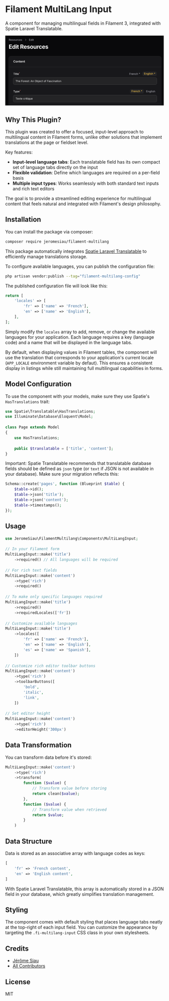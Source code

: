 # Filament MultiLang Input

A component for managing multilingual fields in Filament 3, integrated with Spatie Laravel Translatable.

![MultiLang Input Screenshot](resources/images/screenshot.png)

## Why This Plugin?

This plugin was created to offer a focused, input-level approach to multilingual content in Filament forms, unlike other solutions that implement translations at the page or fieldset level.

Key features:
- **Input-level language tabs**: Each translatable field has its own compact set of language tabs directly on the input
- **Flexible validation**: Define which languages are required on a per-field basis
- **Multiple input types**: Works seamlessly with both standard text inputs and rich text editors

The goal is to provide a streamlined editing experience for multilingual content that feels natural and integrated with Filament's design philosophy.

## Installation

You can install the package via composer:

```bash
composer require jeromesiau/filament-multilang
```

This package automatically integrates [Spatie Laravel Translatable](https://github.com/spatie/laravel-translatable) to efficiently manage translations storage.

To configure available languages, you can publish the configuration file:

```bash
php artisan vendor:publish --tag="filament-multilang-config"
```

The published configuration file will look like this:

```php
return [
    'locales' => [
        'fr' => ['name' => 'French'],
        'en' => ['name' => 'English'],
    ],
];
```

Simply modify the `locales` array to add, remove, or change the available languages for your application. Each language requires a key (language code) and a name that will be displayed in the language tabs.

By default, when displaying values in Filament tables, the component will use the translation that corresponds to your application's current locale (`APP_LOCALE` environment variable by defaut). This ensures a consistent display in listings while still maintaining full multilingual capabilities in forms.

## Model Configuration

To use the component with your models, make sure they use Spatie's `HasTranslations` trait:

```php
use Spatie\Translatable\HasTranslations;
use Illuminate\Database\Eloquent\Model;

class Page extends Model
{
    use HasTranslations;
    
    public $translatable = ['title', 'content'];
}
```

Important: Spatie Translatable recommends that translatable database fields should be defined as `json` type (or `text` if JSON is not available in your database). Make sure your migration reflects this:

```php
Schema::create('pages', function (Blueprint $table) {
    $table->id();
    $table->json('title');
    $table->json('content');
    $table->timestamps();
});
```

## Usage

```php
use JeromeSiau\FilamentMultilang\Components\MultiLangInput;

// In your Filament form
MultiLangInput::make('title')
    ->required() // All languages will be required

// For rich text fields
MultiLangInput::make('content')
    ->type('rich')
    ->required()

// To make only specific languages required
MultiLangInput::make('title')
    ->required()
    ->requiredLocales(['fr'])

// Customize available languages
MultiLangInput::make('title')
    ->locales([
        'fr' => ['name' => 'French'],
        'en' => ['name' => 'English'],
        'es' => ['name' => 'Spanish'],
    ])

// Customize rich editor toolbar buttons
MultiLangInput::make('content')
    ->type('rich')
    ->toolbarButtons([
        'bold',
        'italic',
        'link',
    ])

// Set editor height
MultiLangInput::make('content')
    ->type('rich')
    ->editorHeight('300px')
```

## Data Transformation

You can transform data before it's stored:

```php
MultiLangInput::make('content')
    ->type('rich')
    ->transform(
        function ($value) {
            // Transform value before storing
            return clean($value);
        },
        function ($value) {
            // Transform value when retrieved
            return $value;
        }
    )
```

## Data Structure

Data is stored as an associative array with language codes as keys:

```php
[
    'fr' => 'French content',
    'en' => 'English content',
]
```

With Spatie Laravel Translatable, this array is automatically stored in a JSON field in your database, which greatly simplifies translation management.

## Styling

The component comes with default styling that places language tabs neatly at the top-right of each input field. You can customize the appearance by targeting the `.fi-multilang-input` CSS class in your own stylesheets.

## Credits

- [Jérôme Siau](https://github.com/jeromesiau)
- [All Contributors](../../contributors)

## License

MIT 
